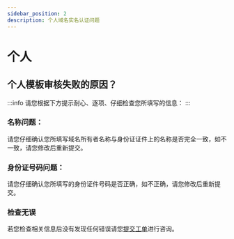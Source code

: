 ```yaml
---
sidebar_position: 2
description: 个人域名实名认证问题
---
```

# 个人
## 个人模板审核失败的原因？
:::info
请您根据下方提示耐心、逐项、仔细检查您所填写的信息：
:::
### 名称问题：
请您仔细确认您所填写域名所有者名称与身份证证件上的名称是否完全一致，如不一致，请您修改后重新提交。

### 身份证号码问题：
请您仔细确认您所填写的身份证件号码是否正确，如不正确，请您修改后重新提交。

### 检查无误
若您检查相关信息后没有发现任何错误请您[提交工单](https://console.cloud.tencent.com/workorder/category)进行咨询。